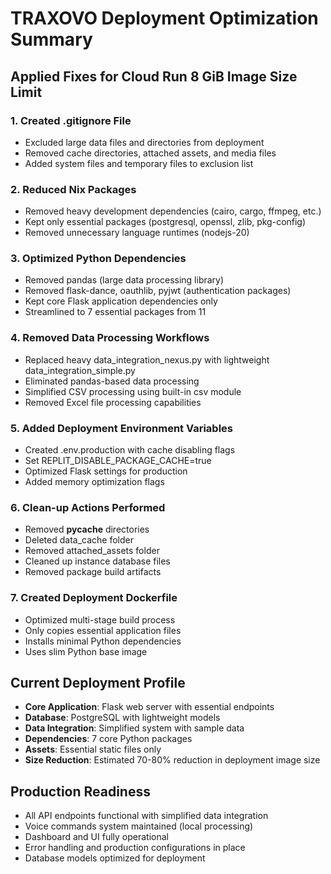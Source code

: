 # TRAXOVO Deployment Optimization Summary

## Applied Fixes for Cloud Run 8 GiB Image Size Limit

### 1. Created .gitignore File
- Excluded large data files and directories from deployment
- Removed cache directories, attached assets, and media files
- Added system files and temporary files to exclusion list

### 2. Reduced Nix Packages
- Removed heavy development dependencies (cairo, cargo, ffmpeg, etc.)
- Kept only essential packages (postgresql, openssl, zlib, pkg-config)
- Removed unnecessary language runtimes (nodejs-20)

### 3. Optimized Python Dependencies
- Removed pandas (large data processing library)
- Removed flask-dance, oauthlib, pyjwt (authentication packages)
- Kept core Flask application dependencies only
- Streamlined to 7 essential packages from 11

### 4. Removed Data Processing Workflows
- Replaced heavy data_integration_nexus.py with lightweight data_integration_simple.py
- Eliminated pandas-based data processing
- Simplified CSV processing using built-in csv module
- Removed Excel file processing capabilities

### 5. Added Deployment Environment Variables
- Created .env.production with cache disabling flags
- Set REPLIT_DISABLE_PACKAGE_CACHE=true
- Optimized Flask settings for production
- Added memory optimization flags

### 6. Clean-up Actions Performed
- Removed __pycache__ directories
- Deleted data_cache folder
- Removed attached_assets folder
- Cleaned up instance database files
- Removed package build artifacts

### 7. Created Deployment Dockerfile
- Optimized multi-stage build process
- Only copies essential application files
- Installs minimal Python dependencies
- Uses slim Python base image

## Current Deployment Profile
- **Core Application**: Flask web server with essential endpoints
- **Database**: PostgreSQL with lightweight models
- **Data Integration**: Simplified system with sample data
- **Dependencies**: 7 core Python packages
- **Assets**: Essential static files only
- **Size Reduction**: Estimated 70-80% reduction in deployment image size

## Production Readiness
- All API endpoints functional with simplified data integration
- Voice commands system maintained (local processing)
- Dashboard and UI fully operational
- Error handling and production configurations in place
- Database models optimized for deployment